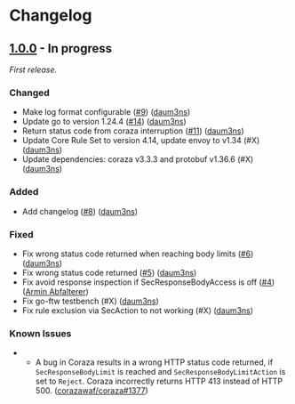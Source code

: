 # Changelog

## [1.0.0] - In progress

_First release._

### Changed
- Make log format configurable ([#9](https://github.com/united-security-providers/coraza-envoy-go-filter/issues/9)) ([daum3ns](https://github.com/daum3ns))
- Update go to version 1.24.4 ([#14](https://github.com/united-security-providers/coraza-envoy-go-filter/pull/14)) ([daum3ns](https://github.com/daum3ns))
- Return status code from coraza interruption ([#11](https://github.com/united-security-providers/coraza-envoy-go-filter/issues/11)) ([daum3ns](https://github.com/daum3ns))
- Update Core Rule Set to version 4.14, update envoy to v1.34 (#X) ([daum3ns](https://github.com/daum3ns))
- Update dependencies: coraza v3.3.3 and protobuf v1.36.6 (#X) ([daum3ns](https://github.com/daum3ns))


### Added
- Add changelog ([#8](https://github.com/united-security-providers/coraza-envoy-go-filter/issues/8)) ([daum3ns](https://github.com/daum3ns))

### Fixed
- Fix wrong status code returned when reaching body limits ([#6](https://github.com/united-security-providers/coraza-envoy-go-filter/issues/6)) ([daum3ns](https://github.com/daum3ns))
- Fix wrong status code returned ([#5](https://github.com/united-security-providers/coraza-envoy-go-filter/pull/5)) ([daum3ns](https://github.com/daum3ns)) 
- Fix avoid response inspection if SecResponseBodyAccess is off ([#4](https://github.com/united-security-providers/coraza-envoy-go-filter/pull/4/)) ([Armin Abfalterer](https://github.com/arminabf))
- Fix go-ftw testbench (#X) ([daum3ns](https://github.com/daum3ns))
- Fix rule exclusion via SecAction to not working (#X) ([daum3ns](https://github.com/daum3ns))

### Known Issues
- - A bug in Coraza results in a wrong HTTP status code returned, if `SecResponseBodyLimit` is reached and `SecResponseBodyLimitAction` is set to `Reject`. Coraza incorrectly returns HTTP 413 instead of HTTP 500. ([corazawaf/coraza#1377](https://github.com/corazawaf/coraza/issues/1377))

[1.0.0]: https://github.com/united-security-providers/coraza-envoy-go-filter/tags/1.0.0 
